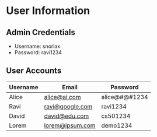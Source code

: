 
# User Information

## Admin Credentials
- Username: snorlax
- Password: ravi1234

## User Accounts
| Username | Email           | Password      |
|----------|-----------------|---------------|
| Alice    | alice@ai.com    | alice@#@#1234 |
| Ravi     | ravi@google.com | ravi1234      |
| David    | david@edu.com   | cs501234      |
| Lorem    | lorem@ipsum.com | demo1234      |
